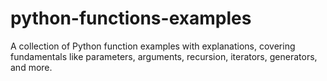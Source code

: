 # python-functions-examples
A collection of Python function examples with explanations, covering fundamentals like parameters, arguments, recursion, iterators, generators, and more. 
